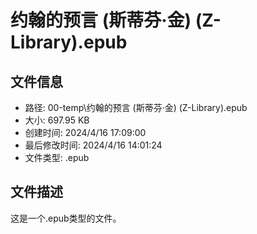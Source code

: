 ﻿# 约翰的预言 (斯蒂芬·金) (Z-Library).epub

## 文件信息
- 路径: 00-temp\约翰的预言 (斯蒂芬·金) (Z-Library).epub
- 大小: 697.95 KB
- 创建时间: 2024/4/16 17:09:00
- 最后修改时间: 2024/4/16 14:01:24
- 文件类型: .epub

## 文件描述
这是一个.epub类型的文件。

